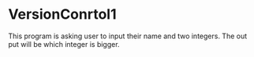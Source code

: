 # VersionConrtol1

This program is asking user to input their name and two integers. The out put will be which integer is bigger.
